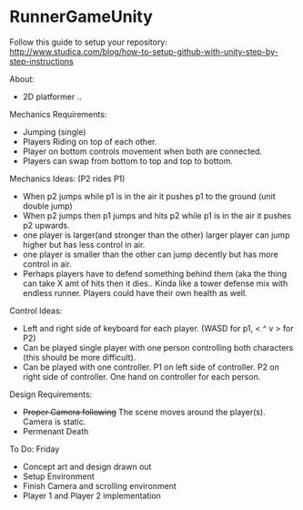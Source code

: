 # RunnerGameUnity

Follow this guide to setup your repository:
http://www.studica.com/blog/how-to-setup-github-with-unity-step-by-step-instructions

About:
- 2D platformer ..


Mechanics Requirements:
- Jumping (single)
- Players Riding on top of each other.
- Player on bottom controls movement when both are connected.
- Players can swap from bottom to top and top to bottom.

Mechanics Ideas: (P2 rides P1)
- When p2 jumps while p1 is in the air it pushes p1 to the ground (unit double jump)
- When p2 jumps then p1 jumps and hits p2 while p1 is in the air it
  pushes p2 upwards.
- one player is larger(and stronger than the other) larger player can jump higher but has less control in air.
- one player is smaller than the other can jump decently but has more control in air.
- Perhaps players have to defend something behind them (aka the thing can take X amt of hits then it dies.. Kinda like a tower defense 
  mix with endless runner. Players could have their own health as well. 

Control Ideas:
- Left and right side of keyboard for each player. (WASD for p1, < ^ v > for P2)
- Can be played single player with one person controlling both characters (this should be more difficult).
- Can be played with one controller. P1 on left side of controller. P2 on right side of controller. One hand on controller
  for each person.

Design Requirements:
- ~~Proper Camera following~~ The scene moves around the player(s). Camera is static.
- Permenant Death


To Do:
  Friday
- Concept art and design drawn out
- Setup Environment
- Finish Camera and scrolling environment
- Player 1 and Player 2 implementation

